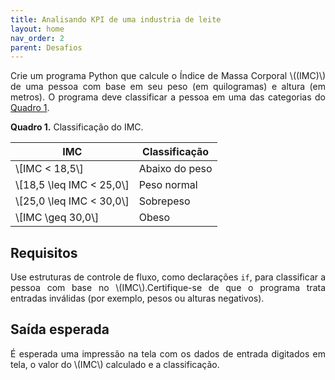 ```yaml
---
title: Analisando KPI de uma industria de leite
layout: home
nav_order: 2
parent: Desafios
---
```


<!--Don't delete ths script-->
<script src = "https://polyfill.io/v3/polyfill.min.js?features=es6"></script>
<script id = "MathJax-script" async src="https://cdn.jsdelivr.net/npm/mathjax@3/es5/tex-mml-chtml.js"></script>
<!--Don't delete ths script-->

<p align = "justify">
Crie um programa Python que calcule o Índice de Massa Corporal \((IMC)\) de uma pessoa com base em seu peso (em quilogramas) e altura (em metros). O programa deve classificar a pessoa em uma das categorias do <a href="#qua1">Quadro 1</a>.
</p>

<p align = "justify" id = "qua1"><b>Quadro 1.</b> Classificação do IMC.</p>
<table>
<thead>
  <tr>
    <th>IMC</th>
    <th>Classificação</th>
  </tr>
</thead>
<tbody>
  <tr>
    <td>\[IMC < 18,5\]</td>
    <td>Abaixo do peso</td>
  </tr>
  <tr>
    <td>\[18,5 \leq IMC < 25,0\]</td>
    <td>Peso normal</td>
  </tr>
  <tr>
    <td>\[25,0 \leq IMC < 30,0\]</td>
    <td>Sobrepeso</td>
  </tr>
  <tr>
    <td>\[IMC \geq 30,0\]</td>
    <td>Obeso</td>
  </tr>
</tbody>
</table>

<h2>Requisitos</h2>

<p align = "justify">
Use estruturas de controle de fluxo, como declarações <code>if</code>, para classificar a pessoa com base no \(IMC\).Certifique-se de que o programa trata entradas inválidas (por exemplo, pesos ou alturas negativos).
</p>

<h2>Saída esperada</h2>

<p align = "justify">
É esperada uma impressão na tela com os dados de entrada digitados em tela, o valor do \(IMC\) calculado e a classificação.
</p>